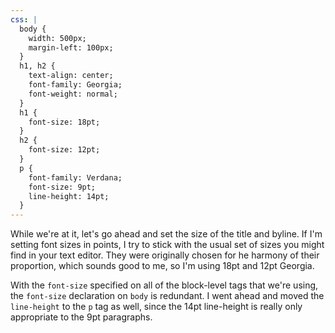 ```yaml
---
css: |
  body {
    width: 500px;
    margin-left: 100px;
  }
  h1, h2 {
    text-align: center;
    font-family: Georgia;
    font-weight: normal;
  }
  h1 {
    font-size: 18pt;
  }
  h2 {
    font-size: 12pt;
  }
  p {
    font-family: Verdana;
    font-size: 9pt;
    line-height: 14pt;
  }
---
```


While we're at it, let's go ahead and set the size of the title and byline. If I'm setting font sizes in points, I try to stick with the usual set of sizes you might find in your text editor. They were originally chosen for he harmony of their proportion, which sounds good to me, so I'm using 18pt and 12pt Georgia.

With the `font-size` specified on all of the block-level tags that we're using, the `font-size` declaration on `body` is redundant. I went ahead and moved the `line-height` to the `p` tag as well, since the 14pt line-height is really only appropriate to the 9pt paragraphs.
